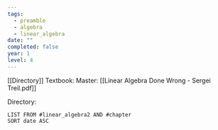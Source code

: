 ```yaml
---
tags:
  - preamble
  - algebra
  - linear_algebra
date: ""
completed: false
year: 1
level: 4
---
```

[[Directory]]
Textbook:
Master: [[Linear Algebra Done Wrong - Sergei Treil.pdf]]

Directory:
```dataview
LIST FROM #linear_algebra2 AND #chapter
SORT date ASC
```
